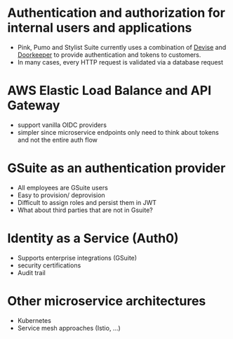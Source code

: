 # Authentication and authorization for internal users and applications
- Pink, Pumo and Stylist Suite currently uses a combination of [Devise](https://github.com/plataformatec/devise) and [Doorkeeper](https://github.com/doorkeeper-gem/doorkeeper) to provide authentication and tokens to customers.
- In many cases, every HTTP request is validated via a database request

# AWS Elastic Load Balance and API Gateway
- support vanilla OIDC providers
- simpler since microservice endpoints only need to think about tokens and not the entire auth flow

# GSuite as an authentication provider
- All employees are GSuite users
- Easy to provision/ deprovision
- Difficult to assign roles and persist them in JWT 
- What about third parties that are not in Gsuite?

# Identity as a Service (Auth0)
- Supports enterprise integrations (GSuite)
- security certifications
- Audit trail

# Other microservice architectures
- Kubernetes
- Service mesh approaches (Istio, ...)
